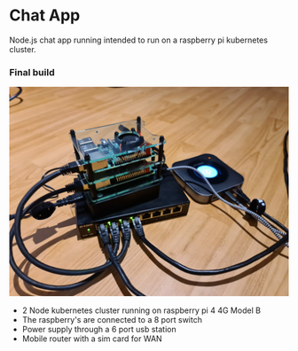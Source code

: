 ﻿# Chat App

Node.js chat app running intended to run on a raspberry pi kubernetes cluster.




### Final build 

![Example](example.jpg)

- 2 Node kubernetes cluster running on raspberry pi 4 4G Model B
- The raspberry's are connected to a 8 port switch
- Power supply through a 6 port usb station
- Mobile router with a sim card for WAN
